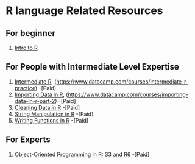 # R language Related Resources

## For beginner

1. [Intro to R](https://www.datacamp.com/courses/free-introduction-to-r)

## For People with Intermediate Level Expertise

1. [Intermediate R](https://www.datacamp.com/courses/intermediate-r), (https://www.datacamp.com/courses/intermediate-r-practice) -[Paid]
2. [Importing Data in R](https://www.datacamp.com/courses/importing-data-in-r-part-1), (https://www.datacamp.com/courses/importing-data-in-r-part-2) -[Paid]
3. [Cleaning Data in R](https://www.datacamp.com/courses/cleaning-data-in-r) -[Paid]
4. [String Manipulation in R](https://www.datacamp.com/courses/string-manipulation-in-r-with-stringr) -[Paid]
5. [Writing Functions in R](https://www.datacamp.com/courses/writing-functions-in-r) -[Paid]
	
## For Experts

1. [Object-Oriented Programming in R: S3 and R6](https://www.datacamp.com/courses/object-oriented-programming-in-r-s3-and-r6) -[Paid]


